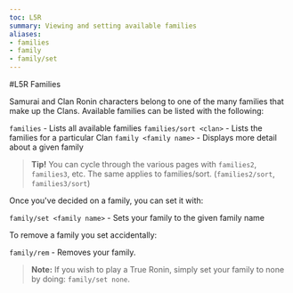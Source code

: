 ```yaml
---
toc: L5R
summary: Viewing and setting available families
aliases:
- families
- family
- family/set
---
```


#L5R Families

Samurai and Clan Ronin characters belong to one of the many families
that make up the Clans. Available families can be listed with the following:

`families` - Lists all available families
`families/sort <clan>` - Lists the families for a particular Clan
`family <family name>` - Displays more detail about a given family

>**Tip!** You can cycle through the various pages with `families2`, `families3`, etc.
The same applies to families/sort. (`families2/sort`, `families3/sort`)

Once you've decided on a family, you can set it with:

`family/set <family name>` - Sets your family to the given family name

To remove a family you set accidentally:

`family/rem` - Removes your family.

>**Note:** If you wish to play a True Ronin, simply set your family to none by
doing: `family/set none`.
